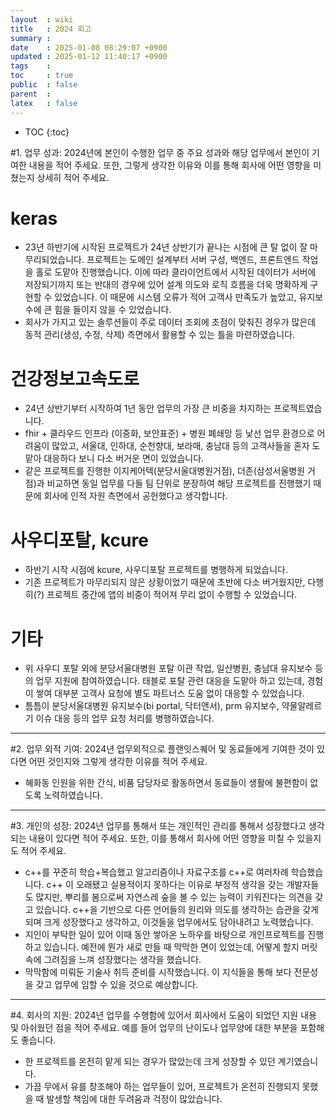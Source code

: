 ```yaml
---
layout  : wiki
title   : 2024 회고
summary : 
date    : 2025-01-08 08:29:07 +0900
updated : 2025-01-12 11:40:17 +0900
tags    : 
toc     : true
public  : false
parent  : 
latex   : false
---
```

* TOC
{:toc}

#1. 업무 성과: 2024년에 본인이 수행한 업무 중 주요 성과와 해당 업무에서 본인이 기여한 내용을 적어 주세요. 또한, 그렇게 생각한 이유와 이를 통해 회사에 어떤 영향을 미쳤는지 상세히 적어 주세요.

# keras
- 23년 하반기에 시작된 프로젝트가 24년 상반기가 끝나는 시점에 큰 탈 없이 잘 마무리되었습니다. 프로젝트는 도메인 설계부터 서버 구성, 백엔드, 프론트엔드 작업을 홀로 도맡아 진행했습니다. 이에 따라 클라이언트에서 시작된 데이터가 서버에 저장되기까지 또는 반대의 경우에 있어 설계 의도와 로직 흐름을 더욱 명확하게 구현할 수 있었습니다. 이 때문에 시스템 오류가 적어 고객사 만족도가 높았고, 유지보수에 큰 힘을 들이지 않을 수 있었습니다. 
- 회사가 가지고 있는 솔루션들이 주로 데이터 조회에 초점이 맞춰진 경우가 많은데 동적 관리(생성, 수정, 삭제) 측면에서 활용할 수 있는 틀을 마련하였습니다.

# 건강정보고속도로
- 24년 상반기부터 시작하여 1년 동안 업무의 가장 큰 비중을 차지하는 프로젝트였습니다. 
- fhir + 클라우드 인프라 (이중화, 보안표준) + 병원 폐쇄망 등 낯선 업무 환경으로 어려움이 많았고, 서울대, 인하대, 순천향대, 보라매, 충남대 등의 고객사들을 혼자 도맡아 대응하다 보니 다소 버거운 면이 있었습니다. 
- 같은 프로젝트를 진행한 이지케어텍(분당서울대병원거점), 더존(삼성서울병원 거점)과 비교하면 동일 업무를 다들 팀 단위로 분장하여 해당 프로젝트를 진행했기 때문에 회사에 인적 자원 측면에서 공헌했다고 생각합니다.

# 사우디포탈, kcure
- 하반기 시작 시점에 kcure, 사우디포탈 프로젝트를 병행하게 되었습니다. 
- 기존 프로젝트가 마무리되지 않은 상황이었기 때문에 초반에 다소 버거웠지만, 다행히(?) 프로젝트 중간에 앱의 비중이 적어져 무리 없이 수행할 수 있었습니다.

# 기타
- 위 사우디 포탈 외에 분당서울대병원 포탈 이관 작업, 일산병원, 충남대 유지보수 등의 업무 지원에 참여하였습니다. 태블로 포탈 관련 대응을 도맡아 하고 있는데, 경험이 쌓여 대부분 고객사 요청에 별도 파트너스 도움 없이 대응할 수 있었습니다.
- 틈틈이 분당서울대병원 유지보수(bi portal, 닥터앤서), prm 유지보수, 약물알레르기 이슈 대응 등의 업무 요청 처리를 병행하였습니다.

---

#2. 업무 외적 기여: 2024년 업무외적으로 플랜잇스퀘어 및 동료들에게 기여한 것이 있다면 어떤 것인지와 그렇게 생각한 이유를 적어 주세요. 
- 혜화동 인원을 위한 간식, 비품 담당자로 활동하면서 동료들이 생활에 불편함이 없도록 노력하였습니다.

---

#3. 개인의 성장: 2024년 업무를 통해서 또는 개인적인 관리를 통해서 성장했다고 생각되는 내용이 있다면 적어 주세요. 또한, 이를 통해서 회사에 어떤 영향을 미칠 수 있을지도 적어 주세요.
- c++를 꾸준히 학습+복습했고 알고리즘이나 자료구조를 c++로 여러차례 학습했습니다. c++ 이 오래됐고 실용적이지 못하다는 이유로 부정적 생각을 갖는 개발자들도 많지만, 뿌리를 봄으로써 자연스레 숲을 볼 수 있는 능력이 키워진다는 의견을 갖고 있습니다. c++을 기반으로 다른 언어들의 원리와 의도를 생각하는 습관을 갖게 되며 크게 성장했다고 생각하고, 이것들을 업무에서도 담아내려고 노력했습니다.
- 지인이 부탁한 일이 있어 이때 동안 쌓아온 노하우를 바탕으로 개인프로젝트를 진행하고 있습니다. 예전에 뭔가 새로 만들 때 막막한 면이 있었는데, 어떻게 할지 머릿속에 그려짐을 느껴 성장했다는 생각을 했습니다.
- 막막함에 미뤄둔 기술사 취득 준비를 시작했습니다. 이 지식들을 통해 보다 전문성을 갖고 업무에 임할 수 있을 것으로 예상합니다.

---

#4. 회사의 지원: 2024년 업무를 수행함에 있어서 회사에서 도움이 되었던 지원 내용 및 아쉬웠던 점을 적어 주세요. 예를 들어 업무의 난이도나 업무양에 대한 부분을 포함해도 좋습니다.
- 한 프로젝트를 온전히 맡게 되는 경우가 많았는데 크게 성장할 수 있던 계기였습니다. 
- 가끔 무에서 유를 창조해야 하는 업무들이 있어, 프로젝트가 온전히 진행되지 못했을 때 발생할 책임에 대한 두려움과 걱정이 많았습니다.
